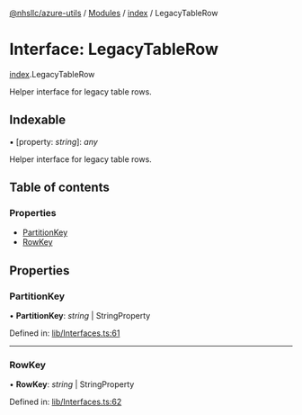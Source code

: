 [@nhsllc/azure-utils](../README.md) / [Modules](../modules.md) / [index](../modules/index.md) / LegacyTableRow

# Interface: LegacyTableRow

[index](../modules/index.md).LegacyTableRow

Helper interface for legacy table rows.

## Indexable

▪ [property: *string*]: *any*

Helper interface for legacy table rows.

## Table of contents

### Properties

- [PartitionKey](index.legacytablerow.md#partitionkey)
- [RowKey](index.legacytablerow.md#rowkey)

## Properties

### PartitionKey

• **PartitionKey**: *string* \| StringProperty

Defined in: [lib/Interfaces.ts:61](https://github.com/nhsllc/azure-utils/blob/1d75559/lib/Interfaces.ts#L61)

___

### RowKey

• **RowKey**: *string* \| StringProperty

Defined in: [lib/Interfaces.ts:62](https://github.com/nhsllc/azure-utils/blob/1d75559/lib/Interfaces.ts#L62)

